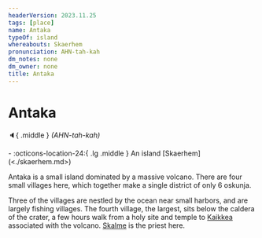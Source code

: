 ```yaml
---
headerVersion: 2023.11.25
tags: [place]
name: Antaka
typeOf: island
whereabouts: Skaerhem
pronunciation: AHN-tah-kah
dm_notes: none
dm_owner: none
title: Antaka
---
```

# Antaka
:speaker:{ .middle } *(AHN-tah-kah)*  
<div class="grid cards ext-narrow-margin ext-one-column" markdown>
-    :octicons-location-24:{ .lg .middle } An island [Skaerhem](<./skaerhem.md>)  
</div>


Antaka is a small island dominated by a massive volcano. There are four small villages here, which together make a single district of only 6 oskunja. 

Three of the villages are nestled by the ocean near small harbors, and are largely fishing villages. The fourth village, the largest, sits below the caldera of the crater, a few hours walk from a holy site and temple to [Kaikkea](<../../../gods-and-religions/gods/incorporeal-gods/kaikkea.md>) associated with the volcano. [Skalme](<../../../people/skaer/skalme.md>) is the priest here. 


